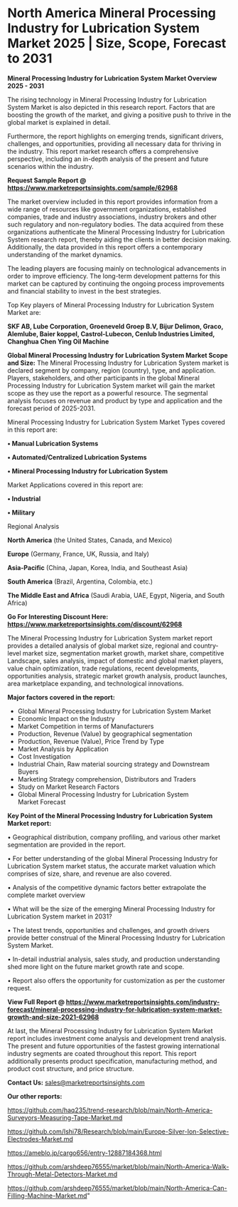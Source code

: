# North America Mineral Processing Industry for Lubrication System Market 2025 | Size, Scope, Forecast to 2031

<Strong> Mineral Processing Industry for Lubrication System Market Overview 2025 - 2031</strong>

The rising technology in Mineral Processing Industry for Lubrication System Market is also depicted in this research report. Factors that are boosting the growth of the market, and giving a positive push to thrive in the global market is explained in detail.

Furthermore, the report highlights on emerging trends, significant drivers, challenges, and opportunities, providing all necessary data for thriving in the industry. This report market research offers a comprehensive perspective, including an in-depth analysis of the present and future scenarios within the industry.

<strong>Request Sample Report @ <a href=https://www.marketreportsinsights.com/sample/62968>https://www.marketreportsinsights.com/sample/62968</a></strong>

The market overview included in this report provides information from a wide range of resources like government organizations, established companies, trade and industry associations, industry brokers and other such regulatory and non-regulatory bodies. The data acquired from these organizations authenticate the Mineral Processing Industry for Lubrication System research report, thereby aiding the clients in better decision making. Additionally, the data provided in this report offers a contemporary understanding of the market dynamics.

The leading players are focusing mainly on technological advancements in order to improve efficiency. The long-term development patterns for this market can be captured by continuing the ongoing process improvements and financial stability to invest in the best strategies.

Top Key players of Mineral Processing Industry for Lubrication System Market are:

<strong>SKF AB, Lube Corporation, Groeneveld Groep B.V, Bijur Delimon, Graco, Alemlube, Baier koppel, Castrol-Lubecon, Cenlub Industries Limited, Changhua Chen Ying Oil Machine</strong>

<strong><b>Global Mineral Processing Industry for Lubrication System Market Scope and Size:</b></strong>
The Mineral Processing Industry for Lubrication System market is declared segment by company, region (country), type, and application. Players, stakeholders, and other participants in the global Mineral Processing Industry for Lubrication System market will gain the market scope as they use the report as a powerful resource. The segmental analysis focuses on revenue and product by type and application and the forecast period of 2025-2031.

Mineral Processing Industry for Lubrication System Market Types covered in this report are:

<strong>• Manual Lubrication Systems

• Automated/Centralized Lubrication Systems

• Mineral Processing Industry for Lubrication System</strong>

Market Applications covered in this report are:

<strong>• Industrial

• Military</strong> 

Regional Analysis

<strong>North America</strong> (the United States, Canada, and Mexico)

<strong>Europe</strong> (Germany, France, UK, Russia, and Italy)

<strong>Asia-Pacific</strong> (China, Japan, Korea, India, and Southeast Asia)

<strong>South America</strong> (Brazil, Argentina, Colombia, etc.)

<strong>The Middle East and Africa</strong> (Saudi Arabia, UAE, Egypt, Nigeria, and South Africa)

<strong>Go For Interesting Discount Here: <a href=https://www.marketreportsinsights.com/discount/62968>https://www.marketreportsinsights.com/discount/62968</a></strong>

The Mineral Processing Industry for Lubrication System market report provides a detailed analysis of global market size, regional and country-level market size, segmentation market growth, market share, competitive Landscape, sales analysis, impact of domestic and global market players, value chain optimization, trade regulations, recent developments, opportunities analysis, strategic market growth analysis, product launches, area marketplace expanding, and technological innovations.

<strong><b>Major factors covered in the report:</b></strong>
<ul>
  <li>Global Mineral Processing Industry for Lubrication System Market </li>
  <li>Economic Impact on the Industry</li>
  <li>Market Competition in terms of Manufacturers</li>
  <li>Production, Revenue (Value) by geographical segmentation</li>
  <li>Production, Revenue (Value), Price Trend by Type</li>
  <li>Market Analysis by Application</li>
  <li>Cost Investigation</li>
  <li>Industrial Chain, Raw material sourcing strategy and Downstream Buyers</li>
  <li>Marketing Strategy comprehension, Distributors and Traders</li>
  <li>Study on Market Research Factors</li>
  <li>Global Mineral Processing Industry for Lubrication System Market Forecast</li>
</ul>

<strong><b>Key Point of the Mineral Processing Industry for Lubrication System Market report:</b></strong>

• Geographical distribution, company profiling, and various other market segmentation are provided in the report.

• For better understanding of the global Mineral Processing Industry for Lubrication System market status, the accurate market valuation which comprises of size, share, and revenue are also covered.

• Analysis of the competitive dynamic factors better extrapolate the complete market overview

• What will be the size of the emerging Mineral Processing Industry for Lubrication System market in 2031?

• The latest trends, opportunities and challenges, and growth drivers provide better construal of the Mineral Processing Industry for Lubrication System Market.

• In-detail industrial analysis, sales study, and production understanding shed more light on the future market growth rate and scope.

• Report also offers the opportunity for customization as per the customer request.

<strong><b>View Full Report @ <a href=https://www.marketreportsinsights.com/industry-forecast/mineral-processing-industry-for-lubrication-system-market-growth-and-size-2021-62968>https://www.marketreportsinsights.com/industry-forecast/mineral-processing-industry-for-lubrication-system-market-growth-and-size-2021-62968</a></b></strong>


At last, the Mineral Processing Industry for Lubrication System Market report includes investment come analysis and development trend analysis. The present and future opportunities of the fastest growing international industry segments are coated throughout this report. This report additionally presents product specification, manufacturing method, and product cost structure, and price structure.

<strong>Contact Us:</strong>
sales@marketreportsinsights.com

<strong>Our other reports:</strong>

<a href=https://github.com/haq235/trend-research/blob/main/North-America-Surveyors-Measuring-Tape-Market.md>https://github.com/haq235/trend-research/blob/main/North-America-Surveyors-Measuring-Tape-Market.md</a>

<a href=https://github.com/Ishi78/Research/blob/main/Europe-Silver-Ion-Selective-Electrodes-Market.md>https://github.com/Ishi78/Research/blob/main/Europe-Silver-Ion-Selective-Electrodes-Market.md</a>

<a href=https://ameblo.jp/cargo656/entry-12887184368.html>https://ameblo.jp/cargo656/entry-12887184368.html</a>

<a href=https://github.com/arshdeep76555/market/blob/main/North-America-Walk-Through-Metal-Detectors-Market.md>https://github.com/arshdeep76555/market/blob/main/North-America-Walk-Through-Metal-Detectors-Market.md</a>

<a href=https://github.com/arshdeep76555/market/blob/main/North-America-Can-Filling-Machine-Market.md>https://github.com/arshdeep76555/market/blob/main/North-America-Can-Filling-Machine-Market.md</a>"
